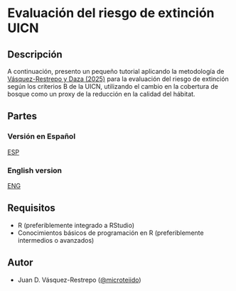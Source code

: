 # Evaluación del riesgo de extinción UICN

## Descripción

A continuación, presento un pequeño tutorial aplicando la metodología de [Vásquez-Restrepo y Daza (2025)](https://www.mapress.com/zt/article/view/zootaxa.5583.1.7) para la evaluación del riesgo de extinción según los criterios B de la UICN, utilizando el cambio en la cobertura de bosque como un proxy de la reducción en la calidad del hábitat.

## Partes

### Versión en Español

[ESP](https://vr-daniel.github.io/Tutoriales-R/Evaluación%20del%20riesgo%20de%20extinción%20UICN/docs/ESP.html)

### English version

[ENG](https://vr-daniel.github.io/Tutoriales-R/Evaluación%20del%20riesgo%20de%20extinción%20UICN/docs/ENG.html)

## Requisitos

* R (preferiblemente integrado a RStudio)
* Conocimientos básicos de programación en R (preferiblemente intermedios o avanzados)

## Autor

* Juan D. Vásquez-Restrepo ([@microteiido](https://twitter.com/microteiido))
